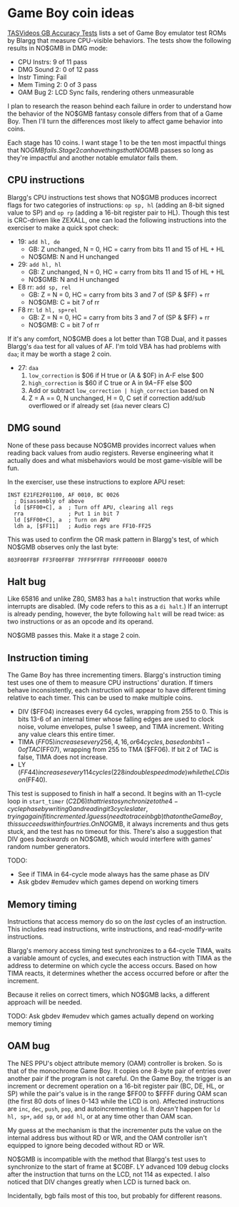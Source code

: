 Game Boy coin ideas
===================

[TASVideos GB Accuracy Tests] lists a set of Game Boy emulator test
ROMs by Blargg that measure CPU-visible behaviors.  The tests show
the following results in NO$GMB in DMG mode:

- CPU Instrs: 9 of 11 pass
- DMG Sound 2: 0 of 12 pass
- Instr Timing: Fail
- Mem Timing 2: 0 of 3 pass
- OAM Bug 2: LCD Sync fails, rendering others unmeasurable

I plan to research the reason behind each failure in order to
understand how the behavior of the NO$GMB fantasy console differs
from that of a Game Boy.  Then I'll turn the differences most likely
to affect game behavior into coins.

Each stage has 10 coins.  I want stage 1 to be the ten most impactful
things that NO$GMB fails.  Stage 2 can have things that NO$GMB passes
so long as they're impactful and another notable emulator fails them.

[TASVideos GB Accuracy Tests]: http://tasvideos.org/EmulatorResources/GBAccuracyTests.html

CPU instructions
----------------
Blargg's CPU instructions test shows that NO$GMB produces incorrect
flags for two categories of instructions: `op sp, hl` (adding an
8-bit signed value to SP) and `op rp` (adding a 16-bit register pair
to HL).  Though this test is CRC-driven like ZEXALL, one can load the
following instructions into the exerciser to make a quick spot check:

- 19: `add hl, de`
    - GB: Z unchanged, N = 0, HC = carry from bits 11 and 15 of HL + HL
    - NO$GMB: N and H unchanged
- 29: `add hl, hl`
    - GB: Z unchanged, N = 0, HC = carry from bits 11 and 15 of HL + HL
    - NO$GMB: N and H unchanged
- E8 rr: `add sp, rel`
    - GB: Z = N = 0, HC = carry from bits 3 and 7 of (SP & $FF) + rr
    - NO$GMB: C = bit 7 of rr
- F8 rr: `ld hl, sp+rel`
    - GB: Z = N = 0, HC = carry from bits 3 and 7 of (SP & $FF) + rr
    - NO$GMB: C = bit 7 of rr

If it's any comfort, NO$GMB does a lot better than TGB Dual, and it
passes Blargg's `daa` test for all values of AF.  I'm told VBA has
had problems with `daa`; it may be worth a stage 2 coin.

- 27: `daa`
    1. `low_correction` is $06 if H true or (A & $0F) in A-F else $00
    2. `high_correction` is $60 if C true or A in $9A-$FF else $00
    3. Add or subtract `low_correction | high_correction` based on N
    4. Z = A == 0, N unchanged, H = 0, C set if correction add/sub
       overflowed or if already set (`daa` never clears C)

DMG sound
---------
None of these pass because NO$GMB provides incorrect values when
reading back values from audio registers.  Reverse engineering
what it actually does and what misbehaviors would be most
game-visible will be fun.

In the exerciser, use these instructions to explore APU reset:
```
INST E21FE2F01100, AF 0010, BC 0026
  ; Disassembly of above
  ld [$FF00+C], a  ; Turn off APU, clearing all regs
  rra              ; Put 1 in bit 7
  ld [$FF00+C], a  ; Turn on APU
  ldh a, [$FF11]   ; Audio regs are FF10-FF25
```

This was used to confirm the OR mask pattern in Blargg's test, of
which NO$GMB observes only the last byte:
```
803F00FFBF FF3F00FFBF 7FFF9FFFBF FFFF0000BF 000070
```

Halt bug
--------
Like 65816 and unlike Z80, SM83 has a `halt` instruction that works
while interrupts are disabled.  (My code refers to this as a
`di halt`.) If an interrupt is already pending, however, the byte
following `halt` will be read twice: as two instructions or as an
opcode and its operand.

NO$GMB passes this.  Make it a stage 2 coin.

Instruction timing
------------------
The Game Boy has three incrementing timers.  Blargg's instruction
timing test uses one of them to measure CPU instructions' duration.
If timers behave inconsistently, each instruction will appear to have
different timing relative to each timer.  This can be used to make
multiple coins.

- DIV ($FF04) increases every 64 cycles, wrapping from 255 to 0.
  This is bits 13-6 of an internal timer whose falling edges are used
  to clock noise, volume envelopes, pulse 1 sweep, and TIMA
  increment.  Writing any value clears this entire timer.
- TIMA ($FF05) increases every 256, 4, 16, or 64 cycles, based on
  bits 1-0 of TAC ($FF07), wrapping from 255 to TMA ($FF06).
  If bit 2 of TAC is false, TIMA does not increase.
- LY ($FF44) increases every 114 cycles (228 in double speed mode)
  while the LCD is on ($FF40).

This test is supposed to finish in half a second.  It begins with an
11-cycle loop in `start_timer` ($C2D6) that tries to synchronize to
the 4-cycle phase by writing 0 and reading it 3 cycles later, trying
again if it incremented.  I guess (need to trace in bgb) that on the
Game Boy, this succeeds within four tries.  On NO$GMB, it always
increments and thus gets stuck, and the test has no timeout for this.
There's also a suggestion that DIV goes _backwards_ on NO$GMB, which
would interfere with games' random number generators.

TODO:
- See if TIMA in 64-cycle mode always has the same phase as DIV
- Ask gbdev #emudev which games depend on working timers

Memory timing
-------------
Instructions that access memory do so on the _last_ cycles of an
instruction.  This includes read instructions, write instructions,
and read-modify-write instructions.

Blargg's memory access timing test synchronizes to a 64-cycle TIMA,
waits a variable amount of cycles, and executes each instruction with
TIMA as the address to determine on which cycle the access occurs.
Based on how TIMA reacts, it determines whether the access occurred
before or after the increment.

Because it relies on correct timers, which NO$GMB lacks, a different approach will be needed.

TODO: Ask gbdev #emudev which games actually depend on working memory timing

OAM bug
-------
The NES PPU's object attribute memory (OAM) controller is broken.
So is that of the monochrome Game Boy.  It copies one 8-byte pair of
entries over another pair if the program is not careful.  On the
Game Boy, the trigger is an increment or decrement operation on a
16-bit register pair (BC, DE, HL, or SP) while the pair's value is in
the range $FF00 to $FFFF during OAM scan (the first 80 dots of lines
0-143 while the LCD is on).  Affected instructions are `inc`, `dec`,
`push`, `pop`, and autoincrementing `ld`.  It _doesn't_ happen for
`ld hl, sp+`, `add sp`, or `add hl`, or at any time other than OAM scan.

My guess at the mechanism is that the incrementer puts the value on
the internal address bus without RD or WR, and the OAM controller
isn't equipped to ignore being decoded without RD or WR.

NO$GMB is incompatible with the method that Blargg's test uses to
synchronize to the start of frame at $C0BF.  LY advanced 109 debug
clocks after the instruction that turns on the LCD, not 114 as
expected.  I also noticed that DIV changes greatly when LCD is turned
back on.

Incidentally, bgb fails most of this too, but probably for different
reasons.

